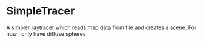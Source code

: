 # SimpleTracer
A simpler raytracer which reads map data from file and creates a scene. For now I only have diffuse spheres
